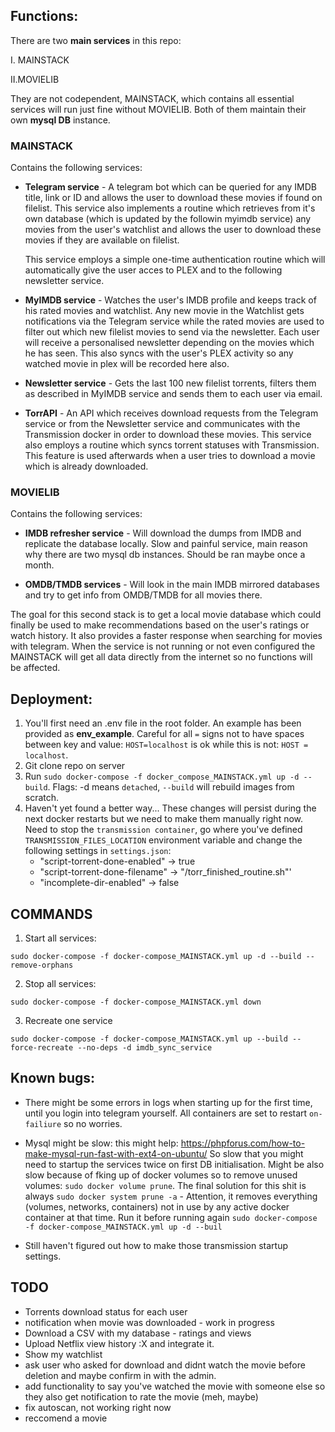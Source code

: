 ## Functions:
There are two **main services** in this repo:

I. MAINSTACK

II.MOVIELIB

They are not codependent, MAINSTACK, which contains all essential services will run just fine without
MOVIELIB. Both of them maintain their own **mysql DB** instance.

### MAINSTACK

Contains the following services:

- **Telegram service** - A telegram bot which can be queried for any IMDB title, link or ID and allows
the user to download these movies if found on filelist.
  This service also implements a routine which retrieves from it's own database (which
  is updated by the followin myimdb service) any movies from the user's watchlist and allows the
  user to download these movies if they are available on filelist.
  
    This service employs a simple one-time authentication routine which will
automatically give the user acces to PLEX and to the following newsletter service.
  
- **MyIMDB service** - Watches the user's IMDB profile and keeps track of his rated movies and
watchlist. Any new movie in the Watchlist gets notifications via the Telegram service while the rated movies are used
  to filter out which new filelist movies to send via the newsletter. Each user will receive a personalised
  newsletter depending on the movies which he has seen. This also syncs with the user's PLEX activity so any 
  watched movie in plex will be recorded here also.
  
- **Newsletter service** - Gets the last 100 new filelist torrents, filters them as described in MyIMDB service and
sends them to each user via email. 
  
- **TorrAPI** - An API which receives download requests from the Telegram service or from the Newsletter service and
communicates with the Transmission docker in order to download these movies. This service also employs a routine
  which syncs torrent statuses with Transmission. This feature is used afterwards when a user tries to download a movie
  which is already downloaded.
  

### MOVIELIB

Contains the following services:

- **IMDB refresher service** - Will download the dumps from IMDB and replicate the database locally. Slow and painful
service, main reason why there are two mysql db instances. Should be ran maybe once a month.
  
- **OMDB/TMDB services** - Will look in the main IMDB mirrored databases and try to get info from OMDB/TMDB for all 
movies there.
  
The goal for this second stack is to get a local movie database which could finally be used to make recommendations 
based on the user's ratings or watch history. It also provides a faster response when searching for movies with 
telegram. When the service is not running or not even configured the MAINSTACK will get all data directly from the 
internet so no functions will be affected.

## Deployment:

1. You'll first need an .env file in the root folder. An example has been provided as **env_example**. Careful for 
   all `=` signs not to have spaces between key and value: `HOST=localhost` is ok while this is not: `HOST = localhost`.
2. Git clone repo on server
3. Run `sudo docker-compose -f docker_compose_MAINSTACK.yml up -d --build`. Flags: -d means `detached`, `--build` will 
   rebuild images from scratch.
4. Haven't yet found a better way... These changes will persist during the next docker restarts but we need
   to make them manually right now. Need to stop the `transmission container`, go where you've defined
 `TRANSMISSION_FILES_LOCATION` environment variable and change the following settings in `settings.json`:
   - "script-torrent-done-enabled" -> true
   - "script-torrent-done-filename" -> "/torr_finished_routine.sh"'
   - "incomplete-dir-enabled" -> false
    
     
   

## COMMANDS

1. Start all services:

`sudo docker-compose -f docker-compose_MAINSTACK.yml up -d --build --remove-orphans`

2. Stop all services:

`sudo docker-compose -f docker-compose_MAINSTACK.yml down`

3. Recreate one service

`sudo docker-compose -f docker-compose_MAINSTACK.yml up --build --force-recreate --no-deps -d imdb_sync_service`


## Known bugs:

- There might be some errors in logs when starting up for the first time, until you login into telegram yourself.
All containers are set to restart `on-failiure` so no worries.
  
- Mysql might be slow: this might help: https://phpforus.com/how-to-make-mysql-run-fast-with-ext4-on-ubuntu/
 So slow that you might need to startup the services twice on first DB initialisation.
  Might be also slow because of fking up of docker volumes so to remove unused volumes: `sudo docker volume prune`.
  The final solution for this shit is always `sudo docker system prune -a` - Attention, it removes everything (volumes,
  networks, containers) not in use by any active docker container at that time. Run it before running again
  `sudo docker-compose -f docker-compose_MAINSTACK.yml up -d --buil`
- Still haven't figured out how to make those transmission startup settings. 

## TODO

- Torrents download status for each user
- notification when movie was downloaded - work in progress
- Download a CSV with my database - ratings and views
- Upload Netflix view history :X and integrate it.
- Show my watchlist
- ask user who asked for download and didnt watch the movie before deletion
  and maybe confirm in with the admin.
- add functionality to say you've watched the movie with someone else so they also get notification
  to rate the movie (meh, maybe)
- fix autoscan, not working right now
- reccomend a movie
  


